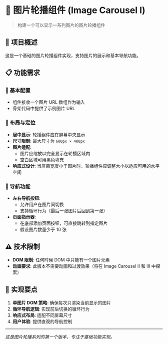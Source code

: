 # 📸 图片轮播组件 (Image Carousel I)

> 构建一个可以显示一系列图片的图片轮播组件

## 🎯 项目概述

这是一个基础的图片轮播组件实现，支持图片的展示和基本导航功能。

## 📋 功能需求

### 🔧 基本配置

- 组件接收一个图片 URL 数组作为输入
- 骨架代码中提供了示例图片 URL

### 🎨 布局与定位

- **居中显示**: 轮播组件应在屏幕中央显示
- **尺寸限制**: 最大尺寸为 `600px × 400px`
- **图片适配**:
  - 图片应缩放以完全显示在轮播区域内
  - 空白区域可用黑色填充
- **响应式设计**: 当屏幕宽度小于图片时，轮播组件应调整大小以适应可用的水平空间

### 🧭 导航功能

- **左右导航按钮**:
  - 允许用户在图片间切换
  - 支持循环行为（最后一张图片后回到第一张）
- **页面指示器**:
  - 在底部添加页面按钮，可直接跳转到指定图片
  - 假设图片数量少于 10 张

## ⚠️ 技术限制

- **DOM 限制**: 任何时候 DOM 中只能有一个图片元素
- **动画要求**: 此版本不需要动画和过渡效果（将在 Image Carousel II 和 III 中探索）

## 🚀 实现要点

1. **单图片 DOM 策略**: 确保每次只渲染当前显示的图片
2. **循环导航逻辑**: 实现前后切换的循环行为
3. **响应式布局**: 适配不同屏幕尺寸
4. **用户体验**: 提供直观的导航控制

---

_这是图片轮播系列的第一个版本，专注于基础功能实现。_

